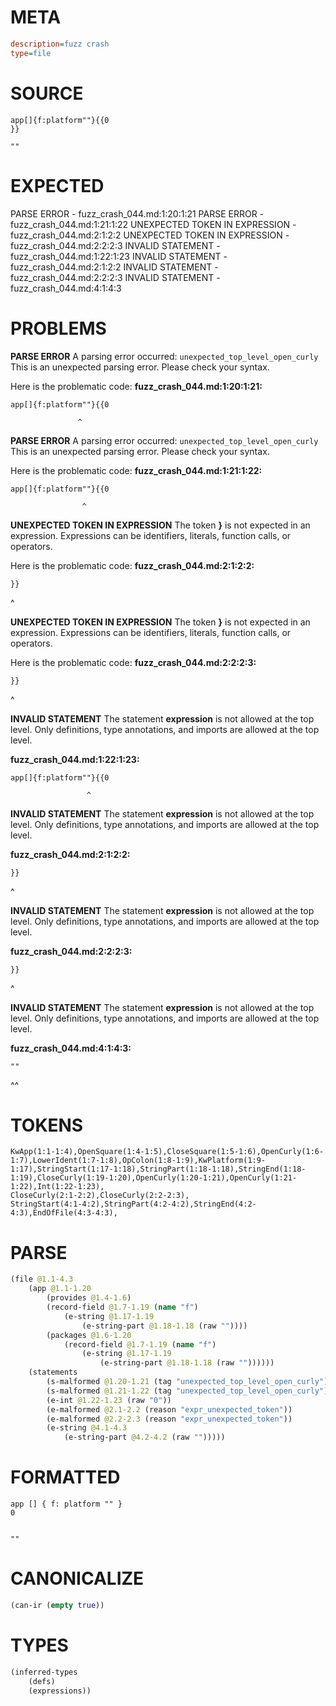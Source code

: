 # META
~~~ini
description=fuzz crash
type=file
~~~
# SOURCE
~~~roc
app[]{f:platform""}{{0
}}

""
~~~
# EXPECTED
PARSE ERROR - fuzz_crash_044.md:1:20:1:21
PARSE ERROR - fuzz_crash_044.md:1:21:1:22
UNEXPECTED TOKEN IN EXPRESSION - fuzz_crash_044.md:2:1:2:2
UNEXPECTED TOKEN IN EXPRESSION - fuzz_crash_044.md:2:2:2:3
INVALID STATEMENT - fuzz_crash_044.md:1:22:1:23
INVALID STATEMENT - fuzz_crash_044.md:2:1:2:2
INVALID STATEMENT - fuzz_crash_044.md:2:2:2:3
INVALID STATEMENT - fuzz_crash_044.md:4:1:4:3
# PROBLEMS
**PARSE ERROR**
A parsing error occurred: `unexpected_top_level_open_curly`
This is an unexpected parsing error. Please check your syntax.

Here is the problematic code:
**fuzz_crash_044.md:1:20:1:21:**
```roc
app[]{f:platform""}{{0
```
                   ^


**PARSE ERROR**
A parsing error occurred: `unexpected_top_level_open_curly`
This is an unexpected parsing error. Please check your syntax.

Here is the problematic code:
**fuzz_crash_044.md:1:21:1:22:**
```roc
app[]{f:platform""}{{0
```
                    ^


**UNEXPECTED TOKEN IN EXPRESSION**
The token **}** is not expected in an expression.
Expressions can be identifiers, literals, function calls, or operators.

Here is the problematic code:
**fuzz_crash_044.md:2:1:2:2:**
```roc
}}
```
^


**UNEXPECTED TOKEN IN EXPRESSION**
The token **}** is not expected in an expression.
Expressions can be identifiers, literals, function calls, or operators.

Here is the problematic code:
**fuzz_crash_044.md:2:2:2:3:**
```roc
}}
```
 ^


**INVALID STATEMENT**
The statement **expression** is not allowed at the top level.
Only definitions, type annotations, and imports are allowed at the top level.

**fuzz_crash_044.md:1:22:1:23:**
```roc
app[]{f:platform""}{{0
```
                     ^


**INVALID STATEMENT**
The statement **expression** is not allowed at the top level.
Only definitions, type annotations, and imports are allowed at the top level.

**fuzz_crash_044.md:2:1:2:2:**
```roc
}}
```
^


**INVALID STATEMENT**
The statement **expression** is not allowed at the top level.
Only definitions, type annotations, and imports are allowed at the top level.

**fuzz_crash_044.md:2:2:2:3:**
```roc
}}
```
 ^


**INVALID STATEMENT**
The statement **expression** is not allowed at the top level.
Only definitions, type annotations, and imports are allowed at the top level.

**fuzz_crash_044.md:4:1:4:3:**
```roc
""
```
^^


# TOKENS
~~~zig
KwApp(1:1-1:4),OpenSquare(1:4-1:5),CloseSquare(1:5-1:6),OpenCurly(1:6-1:7),LowerIdent(1:7-1:8),OpColon(1:8-1:9),KwPlatform(1:9-1:17),StringStart(1:17-1:18),StringPart(1:18-1:18),StringEnd(1:18-1:19),CloseCurly(1:19-1:20),OpenCurly(1:20-1:21),OpenCurly(1:21-1:22),Int(1:22-1:23),
CloseCurly(2:1-2:2),CloseCurly(2:2-2:3),
StringStart(4:1-4:2),StringPart(4:2-4:2),StringEnd(4:2-4:3),EndOfFile(4:3-4:3),
~~~
# PARSE
~~~clojure
(file @1.1-4.3
	(app @1.1-1.20
		(provides @1.4-1.6)
		(record-field @1.7-1.19 (name "f")
			(e-string @1.17-1.19
				(e-string-part @1.18-1.18 (raw ""))))
		(packages @1.6-1.20
			(record-field @1.7-1.19 (name "f")
				(e-string @1.17-1.19
					(e-string-part @1.18-1.18 (raw ""))))))
	(statements
		(s-malformed @1.20-1.21 (tag "unexpected_top_level_open_curly"))
		(s-malformed @1.21-1.22 (tag "unexpected_top_level_open_curly"))
		(e-int @1.22-1.23 (raw "0"))
		(e-malformed @2.1-2.2 (reason "expr_unexpected_token"))
		(e-malformed @2.2-2.3 (reason "expr_unexpected_token"))
		(e-string @4.1-4.3
			(e-string-part @4.2-4.2 (raw "")))))
~~~
# FORMATTED
~~~roc
app [] { f: platform "" }
0


""
~~~
# CANONICALIZE
~~~clojure
(can-ir (empty true))
~~~
# TYPES
~~~clojure
(inferred-types
	(defs)
	(expressions))
~~~
